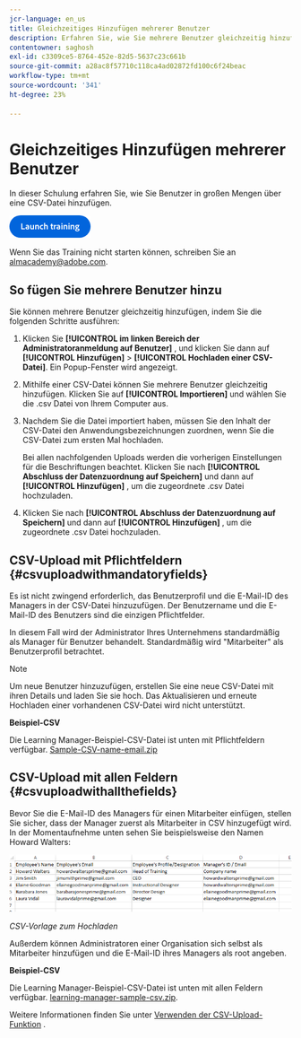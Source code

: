 ```yaml
---
jcr-language: en_us
title: Gleichzeitiges Hinzufügen mehrerer Benutzer
description: Erfahren Sie, wie Sie mehrere Benutzer gleichzeitig hinzufügen.
contentowner: saghosh
exl-id: c3309ce5-8764-452e-82d5-5637c23c661b
source-git-commit: a28ac8f57710c118ca4ad02872fd100c6f24beac
workflow-type: tm+mt
source-wordcount: '341'
ht-degree: 23%

---
```


# Gleichzeitiges Hinzufügen mehrerer Benutzer

In dieser Schulung erfahren Sie, wie Sie Benutzer in großen Mengen über eine CSV-Datei hinzufügen.

[![Knopf](feature-summary/assets/launch-training-button.png)](https://content.adobelearningmanageracademy.com/app/learner?accountId=98632#/course/7555555)

Wenn Sie das Training nicht starten können, schreiben Sie an <almacademy@adobe.com>.

## So fügen Sie mehrere Benutzer hinzu

Sie können mehrere Benutzer gleichzeitig hinzufügen, indem Sie die folgenden Schritte ausführen:

1. Klicken Sie **[!UICONTROL im linken Bereich der Administratoranmeldung auf Benutzer]** , und klicken Sie dann auf **[!UICONTROL Hinzufügen]** > **[!UICONTROL Hochladen einer CSV-Datei]**. Ein Popup-Fenster wird angezeigt.

1. Mithilfe einer CSV-Datei können Sie mehrere Benutzer gleichzeitig hinzufügen. Klicken Sie auf **[!UICONTROL Importieren]** und wählen Sie die .csv Datei von Ihrem Computer aus.

1. Nachdem Sie die Datei importiert haben, müssen Sie den Inhalt der CSV-Datei den Anwendungsbezeichnungen zuordnen, wenn Sie die CSV-Datei zum ersten Mal hochladen.

   Bei allen nachfolgenden Uploads werden die vorherigen Einstellungen für die Beschriftungen beachtet. Klicken Sie nach **[!UICONTROL Abschluss der Datenzuordnung auf Speichern]** und dann auf **[!UICONTROL Hinzufügen]** , um die zugeordnete .csv Datei hochzuladen.

1. Klicken Sie nach **[!UICONTROL Abschluss der Datenzuordnung auf Speichern]** und dann auf **[!UICONTROL Hinzufügen]** , um die zugeordnete .csv Datei hochzuladen.

## CSV-Upload mit Pflichtfeldern {#csvuploadwithmandatoryfields}

Es ist nicht zwingend erforderlich, das Benutzerprofil und die E-Mail-ID des Managers in der CSV-Datei hinzuzufügen. Der Benutzername und die E-Mail-ID des Benutzers sind die einzigen Pflichtfelder.

In diesem Fall wird der Administrator Ihres Unternehmens standardmäßig als Manager für Benutzer behandelt. Standardmäßig wird &quot;Mitarbeiter&quot; als Benutzerprofil betrachtet.

>[!NOTE]
>
>Um neue Benutzer hinzuzufügen, erstellen Sie eine neue CSV-Datei mit ihren Details und laden Sie sie hoch. Das Aktualisieren und erneute Hochladen einer vorhandenen CSV-Datei wird nicht unterstützt.

**Beispiel-CSV**

Die Learning Manager-Beispiel-CSV-Datei ist unten mit Pflichtfeldern verfügbar.
[Sample-CSV-name-email.zip](assets/sample-csv-name-email.zip)

## CSV-Upload mit allen Feldern {#csvuploadwithallthefields}

Bevor Sie die E-Mail-ID des Managers für einen Mitarbeiter einfügen, stellen Sie sicher, dass der Manager zuerst als Mitarbeiter in CSV hinzugefügt wird. In der Momentaufnehme unten sehen Sie beispielsweise den Namen Howard Walters:

![](assets/csv-example.png)

*CSV-Vorlage zum Hochladen*

Außerdem können Administratoren einer Organisation sich selbst als Mitarbeiter hinzufügen und die E-Mail-ID ihres Managers als root angeben.

**Beispiel-CSV**

Die Learning Manager-Beispiel-CSV-Datei ist unten mit allen Feldern verfügbar.
[learning-manager-sample-csv.zip](assets/learning-manager-sample-csv.zip).

Weitere Informationen finden Sie unter  [Verwenden der CSV-Upload-Funktion](/help/migrated/administrators/feature-summary/add-users-user-groups.md) .
